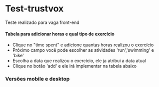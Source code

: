 # Test-trustvox
Teste realizado para vaga front-end

#### Tabela para adicionar horas e qual tipo de exercício
- Clique no "time spent" e adicione quantas horas realizou o exercício
- Próximo campo você pode escolher as atividades 'run','swimming' e 'bike'
- Escolha a data que realizou o exercício, ele ja atribui a data atual 
- Clique no botão 'add' e ele irá implementar na tabela abaixo

### Versões mobile e desktop
